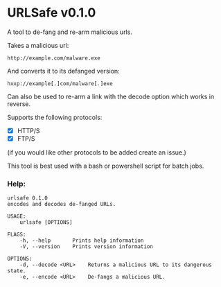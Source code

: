 # URLSafe v0.1.0
A tool to de-fang and re-arm malicious urls.

Takes a malicious url:

```
http://example.com/malware.exe
```

And converts it to its defanged version:

```
hxxp://example[.]com/malware[.]exe
```

Can also be used to re-arm a link with the decode option which works in reverse.

Supports the following protocols:

- [x] HTTP/S
- [x] FTP/S

(if you would like other protocols to be added create an issue.)

This tool is best used with a bash or powershell script for batch jobs.


### Help:

```
urlsafe 0.1.0
encodes and decodes de-fanged URLs.

USAGE:
    urlsafe [OPTIONS]

FLAGS:
    -h, --help       Prints help information
    -V, --version    Prints version information

OPTIONS:
    -d, --decode <URL>    Returns a malicious URL to its dangerous state.
    -e, --encode <URL>    De-fangs a malicious URL.
```
